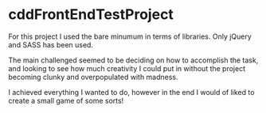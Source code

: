 # cddFrontEndTestProject

For this project I used the bare minumum in terms of libraries. Only jQuery and SASS has been used.

The main challenged seemed to be deciding on how to accomplish the task, and looking to see how much creativity I could put in without the project becoming clunky and overpopulated with madness.

I achieved everything I wanted to do, however in the end I would of liked to create a small game of some sorts!